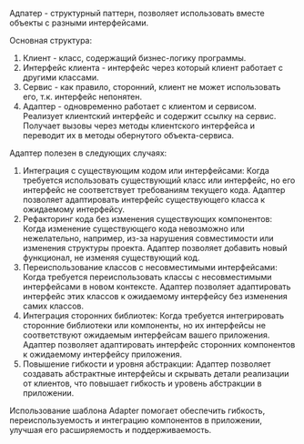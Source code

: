Адпатер - структурный паттерн, позволяет использовать вместе объекты с разными интерфейсами.

Основная структура:
1. Клиент - класс, содержащий бизнес-логику программы.
2. Интерфейс клиента - интерфейс через который клиент работает с другими классами.
3. Сервис - как правило, сторонний, клиент не может использовать его, т.к. интерфейс непонятен.
4. Адаптер - одновременно работает с клиентом и сервисом. Реализует клиентский интерфейс и содержит ссылку на сервис.
Получает вызовы через методы клиентского интерфейса и переводит их в методы обернутого объекта-сервиса.

Адаптер полезен в следующих случаях:
1. Интеграция с существующим кодом или интерфейсами: Когда требуется использовать существующий класс или интерфейс,
но его интерфейс не соответствует требованиям текущего кода. Адаптер позволяет адаптировать интерфейс существующего
класса к ожидаемому интерфейсу.
2. Рефакторинг кода без изменения существующих компонентов: Когда изменение существующего кода невозможно или нежелательно,
например, из-за нарушения совместимости или изменения структуры проекта. Адаптер позволяет добавить новый функционал,
не изменяя существующий код.
3. Переиспользование классов с несовместимыми интерфейсами: Когда требуется переиспользовать классы с несовместимыми
интерфейсами в новом контексте. Адаптер позволяет адаптировать интерфейс этих классов к ожидаемому интерфейсу без
изменения самих классов.
4. Интеграция сторонних библиотек: Когда требуется интегрировать сторонние библиотеки или компоненты, но их интерфейсы 
не соответствуют ожидаемым интерфейсам вашего приложения. Адаптер позволяет адаптировать интерфейс сторонних компонентов 
к ожидаемому интерфейсу приложения.
5. Повышение гибкости и уровня абстракции: Адаптер позволяет создавать абстрактные интерфейсы и скрывать детали реализации
от клиентов, что повышает гибкость и уровень абстракции в приложении.

Использование шаблона Adapter помогает обеспечить гибкость, переиспользуемость и интеграцию компонентов в приложении,
улучшая его расширяемость и поддерживаемость.